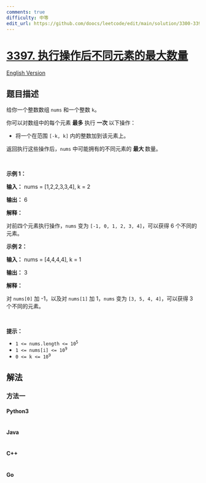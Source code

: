 ```yaml
---
comments: true
difficulty: 中等
edit_url: https://github.com/doocs/leetcode/edit/main/solution/3300-3399/3397.Maximum%20Number%20of%20Distinct%20Elements%20After%20Operations/README.md
---
```


<!-- problem:start -->

# [3397. 执行操作后不同元素的最大数量](https://leetcode.cn/problems/maximum-number-of-distinct-elements-after-operations)

[English Version](/solution/3300-3399/3397.Maximum%20Number%20of%20Distinct%20Elements%20After%20Operations/README_EN.md)

## 题目描述

<!-- description:start -->

<p>给你一个整数数组 <code>nums</code> 和一个整数 <code>k</code>。</p>

<p>你可以对数组中的每个元素&nbsp;<strong>最多</strong> 执行 <strong>一次&nbsp;</strong>以下操作：</p>

<ul>
	<li>将一个在范围&nbsp;<code>[-k, k]</code> 内的整数加到该元素上。</li>
</ul>

<p>返回执行这些操作后，<code>nums</code> 中可能拥有的不同元素的&nbsp;<strong>最大&nbsp;</strong>数量。</p>

<p>&nbsp;</p>

<p><strong class="example">示例 1：</strong></p>

<div class="example-block">
<p><strong>输入：</strong> <span class="example-io">nums = [1,2,2,3,3,4], k = 2</span></p>

<p><strong>输出：</strong> <span class="example-io">6</span></p>

<p><strong>解释：</strong></p>

<p>对前四个元素执行操作，<code>nums</code> 变为 <code>[-1, 0, 1, 2, 3, 4]</code>，可以获得 6 个不同的元素。</p>
</div>

<p><strong class="example">示例 2：</strong></p>

<div class="example-block">
<p><strong>输入：</strong> <span class="example-io">nums = [4,4,4,4], k = 1</span></p>

<p><strong>输出：</strong> <span class="example-io">3</span></p>

<p><strong>解释：</strong></p>

<p>对 <code>nums[0]</code> 加 -1，以及对 <code>nums[1]</code> 加 1，<code>nums</code> 变为 <code>[3, 5, 4, 4]</code>，可以获得 3 个不同的元素。</p>
</div>

<p>&nbsp;</p>

<p><strong>提示：</strong></p>

<ul>
	<li><code>1 &lt;= nums.length &lt;= 10<sup>5</sup></code></li>
	<li><code>1 &lt;= nums[i] &lt;= 10<sup>9</sup></code></li>
	<li><code>0 &lt;= k &lt;= 10<sup>9</sup></code></li>
</ul>

<!-- description:end -->

## 解法

<!-- solution:start -->

### 方法一

<!-- tabs:start -->

#### Python3

```python

```

#### Java

```java

```

#### C++

```cpp

```

#### Go

```go

```

<!-- tabs:end -->

<!-- solution:end -->

<!-- problem:end -->
